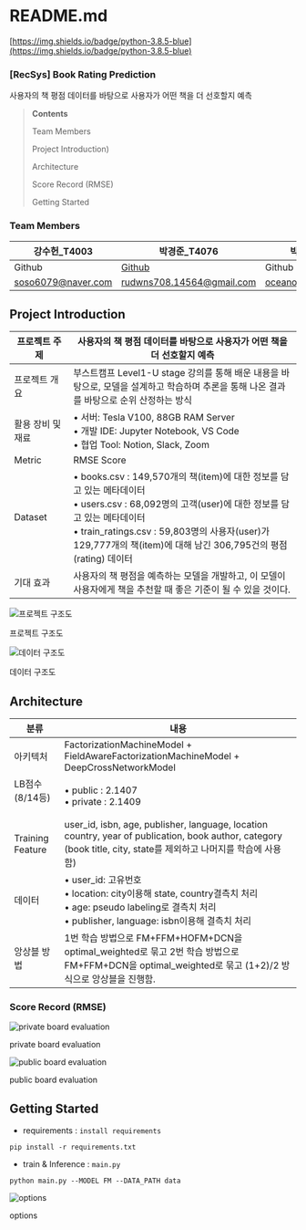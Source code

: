 # README.md

[https://img.shields.io/badge/python-3.8.5-blue](https://img.shields.io/badge/python-3.8.5-blue)

### **[RecSys] Book Rating Prediction**

사용자의 책 평점 데이터를 바탕으로 사용자가 어떤 책을 더 선호할지 예측

> **Contents**
> 
> 
> Team Members
> 
> Project Introduction) 
> 
> Architecture
> 
> Score Record (RMSE)
> 
> Getting Started
> 

### Team Members

| 강수헌_T4003 | 박경준_T4076 | 박용욱_T4088 | 오희정_T4129 | 정소빈_4196 |
| --- | --- | --- | --- | --- |
| Github | [Github](https://github.com/parkkyungjun) | Github | Github | Github |
| soso6079@naver.com | rudwns708.14564@gmail.com | oceanofglitta@gmail.com | ohhj1999@gmail.com | sobing98@gmail.com |

## Project Introduction

| 프로젝트 주제 | 사용자의 책 평점 데이터를 바탕으로 사용자가 어떤 책을 더 선호할지 예측 |
| --- | --- |
| 프로젝트 개요 | 부스트캠프 Level1-U stage 강의를 통해 배운 내용을 바탕으로, 모델을 설계하고 학습하며 추론을 통해 나온 결과를 바탕으로 순위 산정하는 방식 |
| 활용 장비 및 재료 &nbsp;&nbsp;&nbsp;&nbsp;&nbsp;&nbsp;&nbsp;&nbsp;| • 서버: Tesla V100, 88GB RAM Server<br>• 개발 IDE: Jupyter Notebook, VS Code<br>• 협업 Tool: Notion, Slack, Zoom |
| Metric | RMSE Score |
| Dataset | • books.csv : 149,570개의 책(item)에 대한 정보를 담고 있는 메타데이터<br>• users.csv : 68,092명의 고객(user)에 대한 정보를 담고 있는 메타데이터<br>• train_ratings.csv : 59,803명의 사용자(user)가 129,777개의 책(item)에 대해 남긴 306,795건의 평점(rating) 데이터 |
| 기대 효과 | 사용자의 책 평점을 예측하는 모델을 개발하고, 이 모델이 사용자에게 책을 추천할 때 좋은 기준이 될 수 있을 것이다.  |

![프로젝트 구조도](https://user-images.githubusercontent.com/76675506/200248697-c05d655e-e983-463c-b7ee-973edde90af9.png)


프로젝트 구조도

![데이터 구조도](https://user-images.githubusercontent.com/76675506/200249158-5f0d97f7-1990-47e0-935a-ef975dc432ce.png)

데이터 구조도

## Architecture

| 분류 | 내용 |
| --- | --- |
| 아키텍처 | FactorizationMachineModel + FieldAwareFactorizationMachineModel + DeepCrossNetworkModel |
| LB점수(8/14등) &nbsp;&nbsp;&nbsp;&nbsp;&nbsp;&nbsp;&nbsp;&nbsp;&nbsp;| • public : 2.1407<br>• private : 2.1409 |
| Training Feature | user_id, isbn, age, publisher, language, location country, year of publication, book author, category<br>(book title, city, state를 제외하고 나머지를 학습에 사용함) |
| 데이터 | • user_id: 고유번호<br>• location: city이용해 state, country결측치 처리<br>• age: pseudo labeling로 결측치 처리<br>• publisher, language: isbn이용해 결측치 처리 |
| 앙상블 방법 | 1번 학습 방법으로 FM+FFM+HOFM+DCN을 optimal_weighted로 묶고 2번 학습 방법으로 FM+FFM+DCN을 optimal_weighted로 묶고 (1+2)/2 방식으로 앙상블을 진행함. |

### **Score Record (RMSE)**

![private board evaluation](https://user-images.githubusercontent.com/76675506/200249433-a41ea708-9040-4060-9c75-b6ad03814039.png)

private board evaluation

![public board evaluation](https://user-images.githubusercontent.com/76675506/200249732-8e304813-ed2a-4a67-8a15-1034276d3cb6.png)

public board evaluation

## Getting Started

- requirements : `install requirements`

```
pip install -r requirements.txt
```

- train & Inference : `main.py`

```
python main.py --MODEL FM --DATA_PATH data
```

![options](https://user-images.githubusercontent.com/76675506/200249850-d40a0e84-5710-4bbd-8972-22655a935382.png)

options
